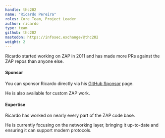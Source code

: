 ```yaml
---
handle: thc202
name: "Ricardo Pereira"
roles: Core Team, Project Leader
author: ricardo
type: team
github: thc202
mastodon: https://infosec.exchange/@thc202
weight: 2
---
```

Ricardo started working on ZAP in 2011 and has made more PRs against the ZAP repos than anyone else.

#### Sponsor

You can sponsor Ricardo directly via his [GitHub Sponsor](https://github.com/sponsors/thc202/) page.

He is also available for custom ZAP work.


#### Expertise

Ricardo has worked on nearly every part of the ZAP code base.

He is currently focusing on the networking layer, bringing it up-to-date and ensuring it can support modern protocols.
